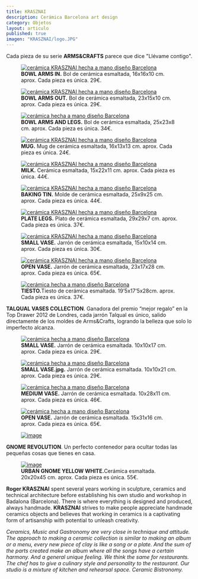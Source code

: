 ```yaml
---
title: KRASZNAI
description: Cerámica Barcelona art design
category: Objetos
layout: articulo
published: true
imagen: "KRASZNAI/logo.JPG"
---
```

Cada pieza de su serie **ARMS&CRAFTS** parece que dice "Llévame contigo".

<div class="figure-group">
<figure>
	<a href="/images/KRASZNAI/ARMSIN.jpg"><img src="/images/KRASZNAI/ARMSIN.jpg" alt="cerámica KRASZNAI hecha a mano diseño Barcelona"></a>
	<figcaption> <b>BOWL ARMS IN.</b> Bol de cerámica esmaltada, 16x16x10 cm. aprox. Cada pieza es única. 29€.</figcaption>
</figure>


<figure>
	<a href="/images/KRASZNAI/ARMSOUT.jpg"><img src="/images/KRASZNAI/ARMSOUT.jpg" alt="cerámica KRASZNAI hecha a mano diseño Barcelona"></a>
	<figcaption> <b>BOWL ARMS OUT.</b> Bol de cerámica esmaltada, 23x15x10 cm. aprox. Cada pieza es única. 29€.</figcaption>
</figure>


<figure>
	<a href="/images/KRASZNAI/ARMSANDLEGS.jpg"><img src="/images/KRASZNAI/ARMSANDLEGS.jpg" alt="cerámica hecha a mano diseño Barcelona"></a> 
	<figcaption> <b> BOWL ARMS AND LEGS.</b> Bol de cerámica esmaltada, 25x23x8 cm. aprox. Cada pieza es única. 34€. </figcaption>
</figure>


<figure>
	<a href="/images/KRASZNAI/MUG.jpg"><img src="/images/KRASZNAI/MUG.jpg" alt="cerámica KRASZNAI hecha a mano diseño Barcelona"></a> 
	<figcaption> <b>MUG.</b> Mug de cerámica esmaltada, 16x13x13 cm. aprox. Cada pieza es única. 24€. </figcaption>
</figure>


<figure>
	<a href="/images/KRASZNAI/MILK.jpg"><img src="/images/KRASZNAI/MILK.jpg" alt="cerámica KRASZNAI hecha a mano diseño Barcelona"></a> 
	<figcaption> <b>MILK.</b> Cerámica esmaltada, 15x22x11 cm. aprox. Cada pieza es única. 44€.</figcaption>
</figure>


<figure>
	<a href="/images/KRASZNAI/BAKING.jpg"><img src="/images/KRASZNAI/BAKING.jpg" alt="cerámica KRASZNAI hecha a mano diseño Barcelona"></a> 
	<figcaption> <b>BAKING TIN.</b> Molde de cerámica esmaltada, 25x9x25 cm. aprox. Cada pieza es única. 44€. </figcaption>
</figure>

<figure>
	<a href="/images/KRASZNAI/PLATELEGS.jpg"><img src="/images/KRASZNAI/PLATELEGS.jpg" alt="cerámica KRASZNAI hecha a mano diseño Barcelona"></a> 
	<figcaption> <b>PLATE LEGS.</b> Plato de cerámica esmaltada, 29x29x7 cm. aprox. Cada pieza es única. 37€.</figcaption>
</figure>

<figure>
	<a href="/images/KRASZNAI/SMALLVASE.jpg"><img src="/images/KRASZNAI/SMALLVASE.jpg" alt="cerámica KRASZNAI hecha a mano diseño Barcelona"></a> 
	<figcaption> <b>SMALL VASE.</b> Jarrón de cerámica esmaltada, 15x10x14 cm. aprox. Cada pieza es única. 30€. </figcaption>
</figure>

<figure>
	<a href="/images/KRASZNAI/OPENVASE.jpg"><img src="/images/KRASZNAI/OPENVASE.jpg" alt="cerámica KRASZNAI hecha a mano diseño Barcelona"></a> 
	<figcaption> <b>OPEN VASE.</b> Jarrón de cerámica esmaltada, 23x17x28 cm. aprox. Cada pieza es única. 65€. </figcaption>
</figure>

<figure>
	<a href="/images/KRASZNAI/TIESTO.jpg"><img src="/images/KRASZNAI/TIESTO.jpg" alt="cerámica hecha a mano diseño Barcelona"></a> 
	<figcaption><b>TIESTO.</b>Tiesto de cerámica esmaltada. 19’5x17’5x28cm. aprox. Cada pieza es única. 37€. </figcaption>
</figure>
</div>

**TALQUAL VASES COLLECTION**. Ganadora del  premio “mejor regalo” en la Top Drawer 2012 de Londres, cada jarrón Talqual es único, salido directamente de los moldes de Arms&Crafts, logrando la belleza que solo lo imperfecto alcanza.

<div class="figure-group">
<figure>
	<a href="/images/KRASZNAI/SMALLVASE2.jpg"><img src="/images/KRASZNAI/SMALLVASE2.jpg" alt="cerámica hecha a mano diseño Barcelona"></a> 
	<figcaption><b>SMALL VASE.</b> Jarrón de cerámica esmaltada. 10x10x17 cm. aprox. Cada pieza es única. 29€. </figcaption>
</figure>

<figure>
	<a href="/images/KRASZNAI/SMALLVASE3.jpg"><img src="/images/KRASZNAI/SMALLVASE3.jpg " alt="cerámica hecha a mano diseño Barcelona"></a> 
	<figcaption><b>SMALL VASE.jpg.</b> Jarrón de cerámica esmaltada. 10x10x21 cm. aprox. Cada pieza es única. 29€. </figcaption>
</figure>

<figure>
	<a href="/images/KRASZNAI/MEDIUMVASE.jpg"><img src="/images/KRASZNAI/MEDIUMVASE.jpg" alt="cerámica hecha a mano diseño Barcelona"></a> 
	<figcaption><b>MEDIUM VASE.</b> Jarrón de cerámica esmaltada. 10x28x11 cm. aprox. Cada pieza es única. 46€. </figcaption>
</figure>

<figure>
	<a href="/images/KRASZNAI/OPENVASE2.jpg"><img src="/images/KRASZNAI/OPENVASE2.jpg" alt="cerámica hecha a mano diseño Barcelona"></a> 
	<figcaption><b>OPEN VASE.</b> Jarrón de cerámica esmaltada. 15x31x16 cm. aprox. Cada pieza es única. 65€. </figcaption>
</figure>

<figure>
	<a href="/images/KRASZNAI/TALQUAL.jpg"><img src="/images/KRASZNAI/TALQUAL.jpg" alt="image"></a>
</figure>
</div>


**GNOME REVOLUTION**. Un perfecto contenedor para ocultar todas las pequeñas cosas que tienes en casa.

<div class="figure-group">
<figure>
	<a href="/images/KRASZNAI/GNOME.jpg"><img src="/images/KRASZNAI/GNOME.jpg" alt="image"></a>
<figcaption><b>URBAN GNOME YELLOW WHITE.</b>Cerámica esmaltada. 20x20x45 cm. aprox. Cada pieza es única. 55€. </figcaption>
</figure>
</div>

**Roger KRASZNAI** spent several years working in sculpture, ceramics and technical architecture before establishing his own studio and workshop in Badalona (Barcelona). There is where everything is designed and produced, always handmade. **KRASZNAI** strives to make people appreciate handmade ceramics objects and believes that working in ceramics is a captivating form of artisanship with potential to unleash creativity.

_Ceramics, Music and Gastronomy are very close in technique and attitude. The approach to making a ceramic collection is similar to making an album or a menu, every new piece of clay is like a song or a plate. And the sum of the parts created make an album where all the songs have a certain harmony. And a general unique feeling. We think the same for restaurants. The chef has to give a culinary style and personality to the restaurant. Our studio is a mixture of kitchen and rehearsal space. Ceramic Bistronomy._
